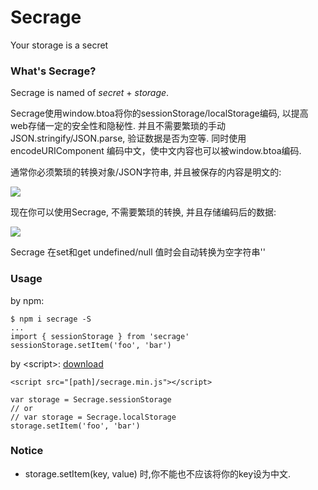 # Secrage
Your storage is a secret

### What's Secrage?

Secrage is named of *secret* + *storage*. 

Secrage使用window.btoa将你的sessionStorage/localStorage编码, 以提高web存储一定的安全性和隐秘性.
并且不需要繁琐的手动JSON.stringify/JSON.parse, 验证数据是否为空等.
同时使用 encodeURIComponent 编码中文，使中文内容也可以被window.btoa编码.

通常你必须繁琐的转换对象/JSON字符串, 并且被保存的内容是明文的:

![](http://ooqymz3vm.bkt.clouddn.com/s_before.png)

现在你可以使用Secrage, 不需要繁琐的转换, 并且存储编码后的数据:

![](http://ooqymz3vm.bkt.clouddn.com/s_after.png)

Secrage 在set和get undefined/null 值时会自动转换为空字符串''


### Usage

by npm: 
```
$ npm i secrage -S
...
import { sessionStorage } from 'secrage'
sessionStorage.setItem('foo', 'bar')
```

by \<script>: [download](https://raw.githubusercontent.com/yeild/secrage/master/dist/secrage.min.js)
```
<script src="[path]/secrage.min.js"></script>

var storage = Secrage.sessionStorage
// or
// var storage = Secrage.localStorage
storage.setItem('foo', 'bar')

```

### Notice
+ storage.setItem(key, value) 时,你不能也不应该将你的key设为中文.



